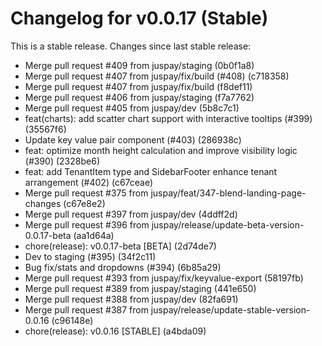 # Changelog for v0.0.17 (Stable)

This is a stable release. Changes since last stable release:

- Merge pull request #409 from juspay/staging (0b0f1a8)
- Merge pull request #407 from juspay/fix/build (#408) (c718358)
- Merge pull request #407 from juspay/fix/build (f8def11)
- Merge pull request #406 from juspay/staging (f7a7762)
- Merge pull request #405 from juspay/dev (5b8c7c1)
- feat(charts): add scatter chart support with interactive tooltips (#399) (35567f6)
- Update key value pair component (#403) (286938c)
- feat: optimize month height calculation and improve visibility logic (#390) (2328be6)
- feat: add TenantItem type and SidebarFooter enhance tenant arrangement (#402) (c67ceae)
- Merge pull request #375 from juspay/feat/347-blend-landing-page-changes (c67e8e2)
- Merge pull request #397 from juspay/dev (4ddff2d)
- Merge pull request #396 from juspay/release/update-beta-version-0.0.17-beta (aa1d64a)
- chore(release): v0.0.17-beta [BETA] (2d74de7)
- Dev to staging (#395) (34f2c11)
- Bug fix/stats and dropdowns (#394) (6b85a29)
- Merge pull request #393 from juspay/fix/keyvalue-export (58197fb)
- Merge pull request #389 from juspay/staging (441e650)
- Merge pull request #388 from juspay/dev (82fa691)
- Merge pull request #387 from juspay/release/update-stable-version-0.0.16 (c96148e)
- chore(release): v0.0.16 [STABLE] (a4bda09)
